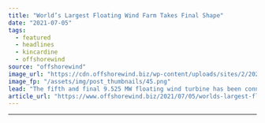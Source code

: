 ```yaml
---
title: "World’s Largest Floating Wind Farm Takes Final Shape"
date: "2021-07-05"
tags: 
  - featured
  - headlines
  - kincardine
  - offshorewind
source: "offshorewind"
image_url: "https://cdn.offshorewind.biz/wp-content/uploads/sites/2/2021/07/05143502/Worlds-Largest-Floating-Wind-Farm-Takes-Final-Shape.png"
image_fp: "/assets/img/post_thumbnails/45.png"
lead: "The fifth and final 9.525 MW floating wind turbine has been connected to its"
article_url: "https://www.offshorewind.biz/2021/07/05/worlds-largest-floating-wind-farm-takes-final-shape/"
---
```


---
